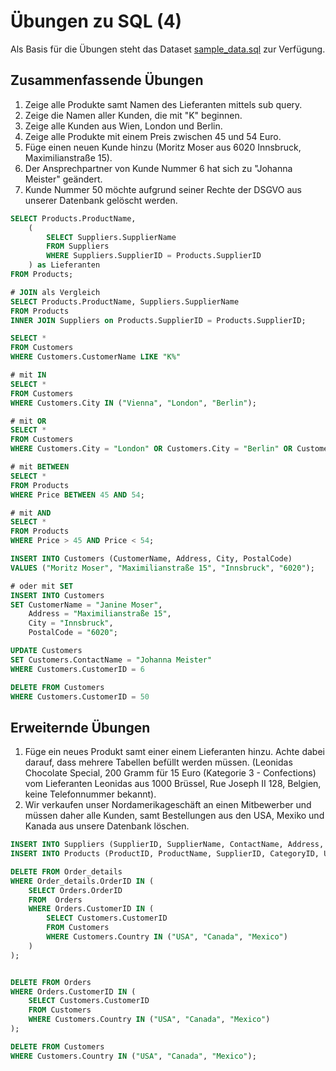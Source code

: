 # Übungen zu SQL (4)

Als Basis für die Übungen steht das Dataset [sample_data.sql](../sample_data.sql) zur Verfügung.

## Zusammenfassende Übungen

1. Zeige alle Produkte samt Namen des Lieferanten mittels sub query.
2. Zeige die Namen aller Kunden, die mit "K" beginnen.
3. Zeige alle Kunden aus Wien, London und Berlin.
4. Zeige alle Produkte mit einem Preis zwischen 45 und 54 Euro.
5. Füge einen neuen Kunde hinzu (Moritz Moser aus 6020 Innsbruck, Maximilianstraße 15).
6. Der Ansprechpartner von Kunde Nummer 6 hat sich zu "Johanna Meister" geändert.
7. Kunde Nummer 50 möchte aufgrund seiner Rechte der DSGVO aus unserer Datenbank gelöscht werden.

```sql
SELECT Products.ProductName,
    (
        SELECT Suppliers.SupplierName
        FROM Suppliers
        WHERE Suppliers.SupplierID = Products.SupplierID
    ) as Lieferanten
FROM Products;

# JOIN als Vergleich
SELECT Products.ProductName, Suppliers.SupplierName
FROM Products
INNER JOIN Suppliers on Products.SupplierID = Products.SupplierID;
```

```sql
SELECT *
FROM Customers
WHERE Customers.CustomerName LIKE "K%"
```

```sql
# mit IN
SELECT *
FROM Customers
WHERE Customers.City IN ("Vienna", "London", "Berlin");

# mit OR
SELECT *
FROM Customers
WHERE Customers.City = "London" OR Customers.City = "Berlin" OR Customers.City = "Vienna";
```

```sql
# mit BETWEEN
SELECT *
FROM Products
WHERE Price BETWEEN 45 AND 54;

# mit AND
SELECT *
FROM Products
WHERE Price > 45 AND Price < 54;
```

```sql
INSERT INTO Customers (CustomerName, Address, City, PostalCode)
VALUES ("Moritz Moser", "Maximilianstraße 15", "Innsbruck", "6020");

# oder mit SET
INSERT INTO Customers
SET CustomerName = "Janine Moser",
    Address = "Maximilianstraße 15",
    City = "Innsbruck",
    PostalCode = "6020";
```

```sql
UPDATE Customers
SET Customers.ContactName = "Johanna Meister"
WHERE Customers.CustomerID = 6
```

```sql
DELETE FROM Customers
WHERE Customers.CustomerID = 50
```

## Erweiternde Übungen

1. Füge ein neues Produkt samt einer einem Lieferanten hinzu. Achte dabei darauf, dass mehrere Tabellen befüllt werden müssen. (Leonidas Chocolate Special, 200 Gramm für 15 Euro (Kategorie 3 - Confections) vom Lieferanten Leonidas aus 1000 Brüssel, Rue Joseph II 128, Belgien, keine Telefonnummer bekannt).
2. Wir verkaufen unser Nordamerikageschäft an einen Mitbewerber und müssen daher alle Kunden, samt Bestellungen aus den USA, Mexiko und Kanada aus unsere Datenbank löschen.

```sql
INSERT INTO Suppliers (SupplierID, SupplierName, ContactName, Address, City, PostalCode, Country, Phone) VALUES (NULL, 'Leonidas', NULL, 'Rue Joseph II 128', 'Brüssel', '1000', 'Belgien', NULL);
INSERT INTO Products (ProductID, ProductName, SupplierID, CategoryID, Unit, Price) VALUES (NULL, 'Leonidas Chocolate Special', (SELECT SupplierID FROM Suppliers WHERE SupplierName = 'Leonidas' LIMIT 1), '3', '200 Gramm', '15');
```

```sql
DELETE FROM Order_details
WHERE Order_details.OrderID IN (
    SELECT Orders.OrderID
    FROM  Orders
    WHERE Orders.CustomerID IN (
        SELECT Customers.CustomerID
        FROM Customers
        WHERE Customers.Country IN ("USA", "Canada", "Mexico")
    )
);


DELETE FROM Orders
WHERE Orders.CustomerID IN (
    SELECT Customers.CustomerID
    FROM Customers
    WHERE Customers.Country IN ("USA", "Canada", "Mexico")
);

DELETE FROM Customers
WHERE Customers.Country IN ("USA", "Canada", "Mexico");
```
